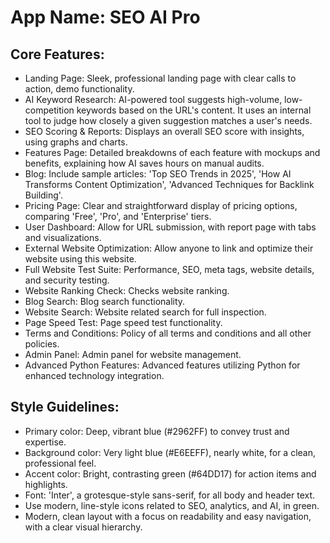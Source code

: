 # **App Name**: SEO AI Pro

## Core Features:

- Landing Page: Sleek, professional landing page with clear calls to action, demo functionality.
- AI Keyword Research: AI-powered tool suggests high-volume, low-competition keywords based on the URL's content. It uses an internal tool to judge how closely a given suggestion matches a user's needs.
- SEO Scoring & Reports: Displays an overall SEO score with insights, using graphs and charts.
- Features Page: Detailed breakdowns of each feature with mockups and benefits, explaining how AI saves hours on manual audits.
- Blog: Include sample articles: 'Top SEO Trends in 2025', 'How AI Transforms Content Optimization', 'Advanced Techniques for Backlink Building'.
- Pricing Page: Clear and straightforward display of pricing options, comparing 'Free', 'Pro', and 'Enterprise' tiers.
- User Dashboard: Allow for URL submission, with report page with tabs and visualizations.
- External Website Optimization: Allow anyone to link and optimize their website using this website.
- Full Website Test Suite: Performance, SEO, meta tags, website details, and security testing.
- Website Ranking Check: Checks website ranking.
- Blog Search: Blog search functionality.
- Website Search: Website related search for full inspection.
- Page Speed Test: Page speed test functionality.
- Terms and Conditions: Policy of all terms and conditions and all other policies.
- Admin Panel: Admin panel for website management.
- Advanced Python Features: Advanced features utilizing Python for enhanced technology integration.

## Style Guidelines:

- Primary color: Deep, vibrant blue (#2962FF) to convey trust and expertise.
- Background color: Very light blue (#E6EEFF), nearly white, for a clean, professional feel.
- Accent color: Bright, contrasting green (#64DD17) for action items and highlights.
- Font: 'Inter', a grotesque-style sans-serif, for all body and header text.
- Use modern, line-style icons related to SEO, analytics, and AI, in green.
- Modern, clean layout with a focus on readability and easy navigation, with a clear visual hierarchy.